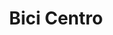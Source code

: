 ---
title: "Bici Centro"
url: /santiago-de-los-caballeros/bici-centro-avenida-bartolome-colon/
shop: Fahrrad
---
